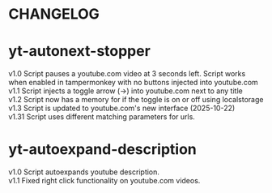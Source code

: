 # CHANGELOG

# yt-autonext-stopper
v1.0 Script pauses a youtube.com video at 3 seconds left. Script works when enabled in tampermonkey with no buttons injected into youtube.com<br />
v1.1 Script injects a toggle arrow (->) into youtube.com next to any title<br />
v1.2 Script now has a memory for if the toggle is on or off using localstorage<br />
v1.3 Script is updated to youtube.com's new interface (2025-10-22)<br />
v1.31 Script uses different matching parameters for urls.

# yt-autoexpand-description
v1.0 Script autoexpands youtube description.<br />
v1.1 Fixed right click functionality on youtube.com videos.
